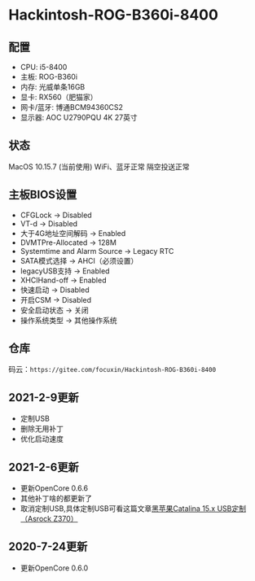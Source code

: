 # Hackintosh-ROG-B360i-8400

## 配置
* CPU: i5-8400
* 主板: ROG-B360i
* 内存: 光威单条16GB
* 显卡: RX560（肥猫家）
* 网卡/蓝牙: 博通BCM94360CS2
* 显示器: AOC U2790PQU 4K 27英寸

## 状态
MacOS 10.15.7 (当前使用)
WiFi、蓝牙正常
隔空投送正常

## 主板BIOS设置
* CFGLock -> Disabled
* VT-d -> Disabled
* 大于4G地址空间解码 -> Enabled
* DVMTPre-Allocated -> 128M
* Systemtime and Alarm Source -> Legacy RTC
* SATA模式选择 -> AHCI（必须设置）
* legacyUSB支持 -> Enabled
* XHCIHand-off -> Enabled
* 快速启动 -> Disabled
* 开启CSM -> Disabled
* 安全启动状态 -> 关闭
* 操作系统类型 -> 其他操作系统

## 仓库
码云：`https://gitee.com/focuxin/Hackintosh-ROG-B360i-8400`

## 2021-2-9更新
* 定制USB
* 删除无用补丁
* 优化启动速度

## 2021-2-6更新
* 更新OpenCore 0.6.6
* 其他补丁啥的都更新了
* 取消定制USB,具体定制USB可看这篇文章[黑苹果Catalina 15.x USB定制（Asrock Z370）](https://blog.csdn.net/LeoForBest/article/details/103247824)

## 2020-7-24更新
* 更新OpenCore 0.6.0


